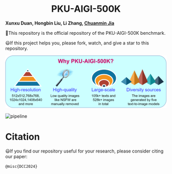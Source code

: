 # <center> PKU-AIGI-500K
**Xunxu Duan, Hongbin Liu, Li Zhang, [Chuanmin Jia](http://www.jiachuanmin.site/index.html)**



:hammer:This repository is the official repository of the PKU-AIGI-500K benchmark.

:smiley:If this project helps you, please fork, watch, and give a star to this repository.

![pipeline](./assets/why.png)

![pipeline](./assets/pipeline.png)



# Citation
:smiley:If you find our repository useful for your research, please consider citing our paper:

```
@misc{DCC2024}
```
